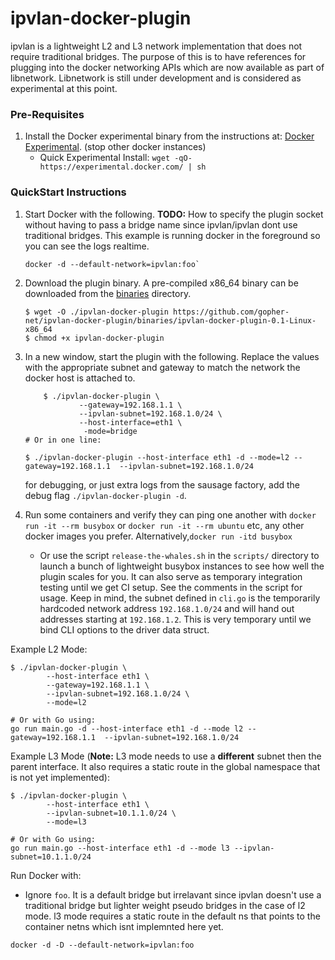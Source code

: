 ipvlan-docker-plugin
=================

ipvlan is a lightweight L2 and L3 network implementation that does not require traditional bridges. The purpose of this is to have references for plugging into the docker networking APIs which are now available as part of libnetwork. Libnetwork is still under development and is considered as experimental at this point.


### Pre-Requisites

1. Install the Docker experimental binary from the instructions at: [Docker Experimental](https://github.com/docker/docker/tree/master/experimental). (stop other docker instances)
	- Quick Experimental Install: `wget -qO- https://experimental.docker.com/ | sh`

### QuickStart Instructions


1. Start Docker with the following. **TODO:** How to specify the plugin socket without having to pass a bridge name since ipvlan/ipvlan dont use traditional bridges. This example is running docker in the foreground so you can see the logs realtime.

    ```
    docker -d --default-network=ipvlan:foo`
    ```

2. Download the plugin binary. A pre-compiled x86_64 binary can be downloaded from the [binaries](https://github.com/gopher-net/ipvlan-docker-plugin/binaries) directory.

	```
	$ wget -O ./ipvlan-docker-plugin https://github.com/gopher-net/ipvlan-docker-plugin/binaries/ipvlan-docker-plugin-0.1-Linux-x86_64
	$ chmod +x ipvlan-docker-plugin
	```

3. In a new window, start the plugin with the following. Replace the values with the appropriate subnet and gateway to match the network the docker host is attached to.

    ```
    	$ ./ipvlan-docker-plugin \
    	        --gateway=192.168.1.1 \
    	        --ipvlan-subnet=192.168.1.0/24 \
    	        --host-interface=eth1 \
    	         -mode=bridge
    # Or in one line:

	$ ./ipvlan-docker-plugin --host-interface eth1 -d --mode=l2 --gateway=192.168.1.1  --ipvlan-subnet=192.168.1.0/24
    ```

    for debugging, or just extra logs from the sausage factory, add the debug flag `./ipvlan-docker-plugin -d`.

4. Run some containers and verify they can ping one another with `docker run -it --rm busybox` or `docker run -it --rm ubuntu` etc, any other docker images you prefer. Alternatively,`docker run -itd busybox`

    * Or use the script `release-the-whales.sh` in the `scripts/` directory to launch a bunch of lightweight busybox instances to see how well the plugin scales for you. It can also serve as temporary integration testing until we get CI setup. See the comments in the script for usage. Keep in mind, the subnet defined in `cli.go` is the temporarily hardcoded network address `192.168.1.0/24` and will hand out addresses starting at `192.168.1.2`. This is very temporary until we bind CLI options to the driver data struct.


Example L2 Mode:

```
$ ./ipvlan-docker-plugin \
        --host-interface eth1 \
        --gateway=192.168.1.1 \
        --ipvlan-subnet=192.168.1.0/24 \
        --mode=l2

# Or with Go using:
go run main.go -d --host-interface eth1 -d --mode l2 --gateway=192.168.1.1  --ipvlan-subnet=192.168.1.0/24
```

Example L3 Mode (**Note:** L3 mode needs to use a **different** subnet then the parent interface. It also requires a static route in the global namespace that is not yet implemented):

```
$ ./ipvlan-docker-plugin \
        --host-interface eth1 \
        --ipvlan-subnet=10.1.1.0/24 \
        --mode=l3

# Or with Go using:
go run main.go --host-interface eth1 -d --mode l3 --ipvlan-subnet=10.1.1.0/24
```

Run Docker with:

- Ignore `foo`. It is a default bridge but irrelavant since ipvlan doesn't use a traditional bridge but lighter weight pseudo bridges in the case of l2 mode. l3 mode requires a static route in the default ns that points to the container netns which isnt implemnted here yet.
```
docker -d -D --default-network=ipvlan:foo
```
